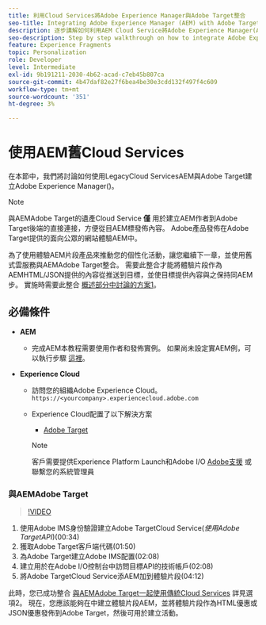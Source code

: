 ```yaml
---
title: 利用Cloud Services將Adobe Experience Manager與Adobe Target整合
seo-title: Integrating Adobe Experience Manager (AEM) with Adobe Target using Legacy Cloud Services
description: 逐步講解如何利用AEM Cloud Service將Adobe Experience Manager(AEM)與Adobe Target整合
seo-description: Step by step walkthrough on how to integrate Adobe Experience Manager (AEM) with Adobe Target using AEM Cloud Service
feature: Experience Fragments
topic: Personalization
role: Developer
level: Intermediate
exl-id: 9b191211-2030-4b62-acad-c7eb45b807ca
source-git-commit: 4b47daf82e27f6bea4be30e3cdd132f497f4c609
workflow-type: tm+mt
source-wordcount: '351'
ht-degree: 3%

---
```


# 使用AEM舊Cloud Services

在本節中，我們將討論如何使用LegacyCloud ServicesAEM與Adobe Target建立Adobe Experience Manager()。

>[!NOTE]
>
> 與AEMAdobe Target的遺產Cloud Service **僅** 用於建立AEM作者到Adobe Target後端的直接連接，方便從目AEM標發佈內容。 Adobe產品發佈在Adobe Target提供的面向公眾的網站體驗AEM中。

為了使用體驗AEM片段產品來推動您的個性化活動，讓您繼續下一章，並使用舊式雲服務與AEMAdobe Target整合。 需要此整合才能將體驗片段作為AEMHTML/JSON提供的內容從推送到目標，並使目標提供內容與之保持同AEM步。 實施時需要此整合 [概述部分中討論的方案1](./overview.md#personalization-using-aem-experience-fragment)。

## 必備條件

* **AEM**

   * 完成AEM本教程需要使用作者和發佈實例。 如果尚未設定實AEM例，可以執行步驟 [這裡](./implementation.md#set-up-aem)。

* **Experience Cloud**
   * 訪問您的組織Adobe Experience Cloud。 `https://<yourcompany>.experiencecloud.adobe.com`
   * Experience Cloud配置了以下解決方案
      * [Adobe Target](https://experiencecloud.adobe.com)

      >[!NOTE]
      >
      > 客戶需要提供Experience Platform Launch和Adobe I/O [Adobe支援](https://helpx.adobe.com/tw/contact/enterprise-support.ec.html) 或聯繫您的系統管理員


### 與AEMAdobe Target

>[!VIDEO](https://video.tv.adobe.com/v/28428?quality=12&learn=on)

1. 使用Adobe IMS身份驗證建立Adobe TargetCloud Service(*使用Adobe TargetAPI*)(00:34)
2. 獲取Adobe Target客戶端代碼(01:50)
3. 為Adobe Target建立Adobe IMS配置(02:08)
4. 建立用於在Adobe I/O控制台中訪問目標API的技術帳戶(02:08)
5. 將Adobe TargetCloud Service添AEM加到體驗片段(04:12)

此時，您已成功整合 [與AEMAdobe Target一起使用傳統Cloud Services](./using-aem-cloud-services.md#integrating-aem-target-options) 詳見選項2。 現在，您應該能夠在中建立體驗片段AEM，並將體驗片段作為HTML優惠或JSON優惠發佈到Adobe Target，然後可用於建立活動。

